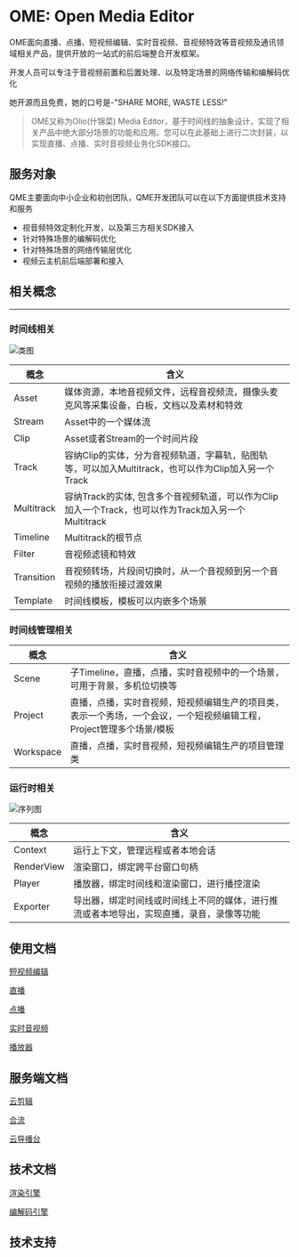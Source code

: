 # OME: Open Media Editor

OME面向直播、点播、短视频编辑、实时音视频、音视频特效等音视频及通讯领域相关产品，提供开放的一站式的前后端整合开发框架。

开发人员可以专注于音视频前置和后置处理、以及特定场景的网络传输和编解码优化

她开源而且免费，她的口号是-"SHARE MORE, WASTE LESS!"

> OME又称为Olio(什锦菜) Media Editor，基于时间线的抽象设计，实现了相关产品中绝大部分场景的功能和应用。您可以在此基础上进行二次封装，以实现直播、点播、实时音视频业务化SDK接口。

## 服务对象

QME主要面向中小企业和初创团队，QME开发团队可以在以下方面提供技术支持和服务

- 视音频特效定制化开发，以及第三方相关SDK接入
- 针对特殊场景的编解码优化
- 针对特殊场景的网络传输层优化
- 视频云主机前后端部署和接入

## 相关概念
------------

### 时间线相关

![类图](https://github.com/davidwongiiss1984/ome-docs/images/uml_class_assets.png "类图")

|概念 | 含义    |
|-----|---------| 
|Asset| 媒体资源，本地音视频文件，远程音视频流，摄像头麦克风等采集设备，白板，文档以及素材和特效      |
|Stream | Asset中的一个媒体流 |
|Clip | Asset或者Stream的一个时间片段 |
|Track| 容纳Clip的实体，分为音视频轨道，字幕轨，贴图轨等，可以加入Multitrack，也可以作为Clip加入另一个Track   |
|Multitrack| 容纳Track的实体, 包含多个音视频轨道，可以作为Clip加入一个Track，也可以作为Track加入另一个Multitrack    |
|Timeline| Multitrack的根节点    |
|Filter| 音视频滤镜和特效        |
|Transition| 音视频转场，片段间切换时，从一个音视频到另一个音视频的播放衔接过渡效果 |
|Template| 时间线模板，模板可以内嵌多个场景 |

### 时间线管理相关

|概念 | 含义    |
|-----|---------| 
|Scene| 子Timeline，直播，点播，实时音视频中的一个场景，可用于背景，多机位切换等 |
|Project| 直播，点播，实时音视频，短视频编辑生产的项目类，表示一个秀场，一个会议，一个短视频编辑工程，Project管理多个场景/模板 |
|Workspace| 直播，点播，实时音视频，短视频编辑生产的项目管理类 |

### 运行时相关

![序列图](https://github.com/davidwongiiss1984/ome-docs/images/uml_seq_context.png "序列图")

|概念 | 含义    |
|-----|---------| 
|Context| 运行上下文，管理远程或者本地会话        |
|RenderView| 渲染窗口，绑定跨平台窗口句柄        |
|Player| 播放器，绑定时间线和渲染窗口，进行播控渲染     |
|Exporter| 导出器，绑定时间线或时间线上不同的媒体，进行推流或者本地导出，实现直播，录音，录像等功能  |

## 使用文档

[短视频编辑][1]

[直播][2]

[点播][3]

[实时音视频][4]

[播放器][5]

## 服务端文档

[云剪辑][1]

[合流][2]

[云导播台][3]

## 技术文档

[渲染引擎][1]

[编解码引擎][2]

## 技术支持


[1]: (https://github.com/davidwongiiss1984/ome-docs/AVEDITING.md)
[2]: (https://github.com/davidwongiiss1984/ome-docs/LIVESTREAMING.md)
[3]: (https://github.com/davidwongiiss1984/ome-docs/VOD.md)
[4]: (https://github.com/davidwongiiss1984/ome-docs/RTC.md)
[5]: (https://github.com/davidwongiiss1984/ome-docs/PLAYE.md)

